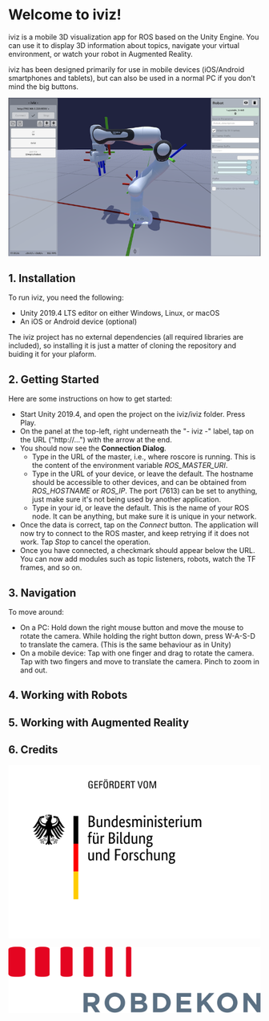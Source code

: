 # Welcome to iviz!

iviz is a mobile 3D visualization app for ROS based on the Unity Engine.
You can use it to display 3D information about topics, navigate your virtual environment, or watch your robot in Augmented Reality.

iviz has been designed primarily for use in mobile devices (iOS/Android smartphones and tablets), but can also be used in a normal PC if you don't mind the big buttons.

![image](../wiki_files/iviz_screen.png)

## 1. Installation

To run iviz, you need the following:
* Unity 2019.4 LTS editor on either Windows, Linux, or macOS
* An iOS or Android device (optional)

The iviz project has no external dependencies (all required libraries are included), so installing it is just a matter of cloning the repository and buiding it for your plaform.

## 2. Getting Started

Here are some instructions on how to get started:

* Start Unity 2019.4, and open the project on the iviz/iviz folder. Press Play.
* On the panel at the top-left, right underneath the "- iviz -" label, tap on the URL ("http://...") with the arrow at the end.
* You should now see the **Connection Dialog**.
  - Type in the URL of the master, i.e., where roscore is running. This is the content of the environment variable _ROS_MASTER_URI_.
  - Type in the URL of your device, or leave the default. The hostname should be accessible to other devices, and can be obtained from _ROS_HOSTNAME_ or _ROS_IP_.
  The port (7613) can be set to anything, just make sure it's not being used by another application.
  - Type in your id, or leave the default. This is the name of your ROS node. It can be anything, but make sure it is unique in your network.
* Once the data is correct, tap on the _Connect_ button. The application will now try to connect to the ROS master, and keep retrying if it does not work. Tap _Stop_ to cancel the operation. 
* Once you have connected, a checkmark should appear below the URL. You can now add modules such as topic listeners, robots, watch the TF frames, and so on.

## 3. Navigation

To move around:
* On a PC: Hold down the right mouse button and move the mouse to rotate the camera. While holding the right button down, press W-A-S-D to translate the camera. (This is the same behaviour as in Unity)
* On a mobile device: Tap with one finger and drag to rotate the camera. Tap with two fingers and move to translate the camera. Pinch to zoom in and out.

## 4. Working with Robots

## 5. Working with Augmented Reality

## 6. Credits

![image](../wiki_files/BMBF_gefoerdert_2017_de_web.svg)

![image](../wiki_files/robdekon_logo_web.svg)
